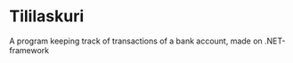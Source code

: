 Tililaskuri
===========

A program keeping track of transactions of a bank account, made on .NET-framework
